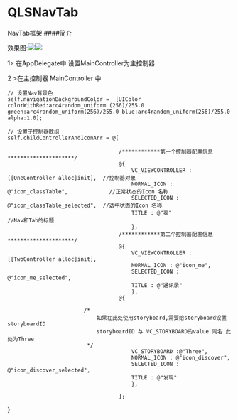 # QLSNavTab
  NavTab框架
####简介

效果图:![](http://images2015.cnblogs.com/blog/905396/201605/905396-20160513175048093-287234252.png)![](http://images2015.cnblogs.com/blog/905396/201605/905396-20160513175126421-1618180204.png)


1> 在AppDelegate中 设置MainController为主控制器

2 >在主控制器 MainController 中
    
    // 设置Nav背景色
    self.navigationBackgroundColor =  [UIColor colorWithRed:arc4random_uniform (256)/255.0 green:arc4random_uniform(256)/255.0 blue:arc4random_uniform(256)/255.0 alpha:1.0];
    
    // 设置子控制器数组
    self.childControllerAndIconArr = @[

                                       /************第一个控制器配置信息*********************/
                                       @{
                                           VC_VIEWCONTROLLER : [[OneController alloc]init],  //控制器对象
                                           NORMAL_ICON : @"icon_classTable",             //正常状态的Icon 名称
                                           SELECTED_ICON : @"icon_classTable_selected",  //选中状态的Icon 名称
                                           TITLE : @"表"                                 //Nav和Tab的标题
                                           },
                                       /************第二个控制器配置信息*********************/
                                       @{
                                           VC_VIEWCONTROLLER : [[TwoController alloc]init],
                                           NORMAL_ICON : @"icon_me",
                                           SELECTED_ICON : @"icon_me_selected",
                                           TITLE : @"通讯录"
                                           },
                                       @{

                            /*
                                如果在此处使用storyboard,需要给storyboard设置storyboardID
                                storyboardID 与 VC_STORYBOARD的value 同名 此处为Three
                             */
                                           VC_STORYBOARD :@"Three",
                                           NORMAL_ICON : @"icon_discover",
                                           SELECTED_ICON : @"icon_discover_selected",
                                           TITLE : @"发现"
                                           },
                                       
                                       ];

}
